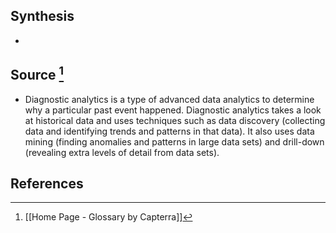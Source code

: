 ## Synthesis
- 
## Source [^1]
- Diagnostic analytics is a type of advanced data analytics to determine why a particular past event happened. Diagnostic analytics takes a look at historical data and uses techniques such as data discovery (collecting data and identifying trends and patterns in that data). It also uses data mining (finding anomalies and patterns in large data sets) and drill-down (revealing extra levels of detail from data sets).
## References

[^1]: [[Home Page - Glossary by Capterra]]